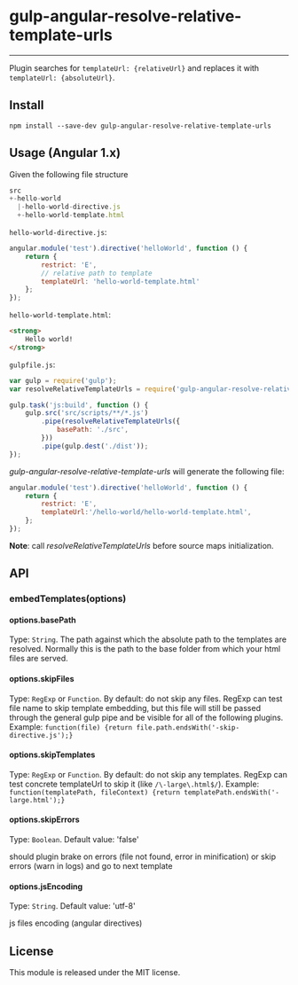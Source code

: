 # gulp-angular-resolve-relative-template-urls

----

Plugin searches for `templateUrl: {relativeUrl}` and replaces it with `templateUrl: {absoluteUrl}`.

## Install

    npm install --save-dev gulp-angular-resolve-relative-template-urls

## Usage (Angular 1.x)

Given the following file structure

```javascript
src
+-hello-world
  |-hello-world-directive.js
  +-hello-world-template.html
```

`hello-world-directive.js`:

```javascript
angular.module('test').directive('helloWorld', function () {
    return {
        restrict: 'E',
        // relative path to template
        templateUrl: 'hello-world-template.html'
    };
});
```

`hello-world-template.html`:

```html
<strong>
    Hello world!
</strong>
```

`gulpfile.js`:

```javascript
var gulp = require('gulp');
var resolveRelativeTemplateUrls = require('gulp-angular-resolve-relative-template-urls');

gulp.task('js:build', function () {
    gulp.src('src/scripts/**/*.js')
        .pipe(resolveRelativeTemplateUrls({
            basePath: './src',
        }))
        .pipe(gulp.dest('./dist'));
});
```

*gulp-angular-resolve-relative-template-urls* will generate the following file:

```javascript
angular.module('test').directive('helloWorld', function () {
    return {
        restrict: 'E',
        templateUrl:'/hello-world/hello-world-template.html',
    };
});
```

**Note**: call _resolveRelativeTemplateUrls_ before source maps initialization.

## API

### embedTemplates(options)

#### options.basePath
Type: `String`. The path against which the absolute path to the templates are resolved. Normally this is the path to the base folder from which your html files are served.

#### options.skipFiles
Type: `RegExp` or `Function`. By default: do not skip any files. RegExp can test file name to skip template embedding, but this file will still be passed through the general gulp pipe and be visible for all of the following plugins. Example: `function(file) {return file.path.endsWith('-skip-directive.js');}`

#### options.skipTemplates
Type: `RegExp` or `Function`. By default: do not skip any templates. RegExp can test concrete templateUrl to skip it (like `/\-large\.html$/`). Example: `function(templatePath, fileContext) {return templatePath.endsWith('-large.html');}`

#### options.skipErrors
Type: `Boolean`. Default value: 'false'

should plugin brake on errors (file not found, error in minification) or skip errors (warn in logs) and go to next template

#### options.jsEncoding
Type: `String`. Default value: 'utf-8'

js files encoding (angular directives)

## License
This module is released under the MIT license.


